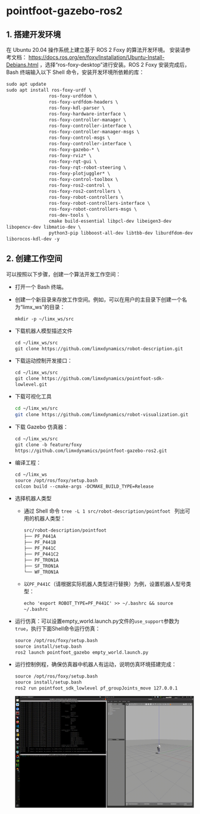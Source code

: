 # pointfoot-gazebo-ros2



## 1. 搭建开发环境

在 Ubuntu 20.04 操作系统上建立基于 ROS 2 Foxy 的算法开发环境。 安装请参考文档： https://docs.ros.org/en/foxy/Installation/Ubuntu-Install-Debians.html ，选择“ros-foxy-desktop”进行安装。ROS 2 Foxy 安装完成后，Bash 终端输入以下 Shell 命令，安装开发环境所依赖的库：

  ```
  sudo apt update
  sudo apt install ros-foxy-urdf \
                  ros-foxy-urdfdom \
                  ros-foxy-urdfdom-headers \
                  ros-foxy-kdl-parser \
                  ros-foxy-hardware-interface \
                  ros-foxy-controller-manager \
                  ros-foxy-controller-interface \
                  ros-foxy-controller-manager-msgs \
                  ros-foxy-control-msgs \
                  ros-foxy-controller-interface \
                  ros-foxy-gazebo-* \
                  ros-foxy-rviz* \
                  ros-foxy-rqt-gui \
                  ros-foxy-rqt-robot-steering \
                  ros-foxy-plotjuggler* \
                  ros-foxy-control-toolbox \
                  ros-foxy-ros2-control \
                  ros-foxy-ros2-controllers \
                  ros-foxy-robot-controllers \
                  ros-foxy-robot-controllers-interface \
                  ros-foxy-robot-controllers-msgs \
                  ros-dev-tools \
                  cmake build-essential libpcl-dev libeigen3-dev libopencv-dev libmatio-dev \
                  python3-pip libboost-all-dev libtbb-dev liburdfdom-dev liborocos-kdl-dev -y
  ```

## 2. 创建工作空间

可以按照以下步骤，创建一个算法开发工作空间：

- 打开一个 Bash 终端。

- 创建一个新目录来存放工作空间。例如，可以在用户的主目录下创建一个名为“limx_ws”的目录：

  ```
  mkdir -p ~/limx_ws/src
  ```

- 下载机器人模型描述文件

  ```
  cd ~/limx_ws/src
  git clone https://github.com/limxdynamics/robot-description.git
  ```

- 下载运动控制开发接口：

  ```
  cd ~/limx_ws/src
  git clone https://github.com/limxdynamics/pointfoot-sdk-lowlevel.git
  ```
- 下载可视化工具
    ```Bash
    cd ~/limx_ws/src
    git clone https://github.com/limxdynamics/robot-visualization.git
    ```
- 下载 Gazebo 仿真器：

  ```
  cd ~/limx_ws/src
  git clone -b feature/foxy https://github.com/limxdynamics/pointfoot-gazebo-ros2.git
  ```

- 编译工程：

  ```
  cd ~/limx_ws
  source /opt/ros/foxy/setup.bash
  colcon build --cmake-args -DCMAKE_BUILD_TYPE=Release
  ```

- 选择机器人类型

  - 通过 Shell 命令 `tree -L 1 src/robot-description/pointfoot ` 列出可用的机器人类型：

    ```
    src/robot-description/pointfoot
    ├── PF_P441A
    ├── PF_P441B
    ├── PF_P441C
    ├── PF_P441C2
    ├── PF_TRON1A
    ├── SF_TRON1A
    └── WF_TRON1A
    ```

  - 以`PF_P441C`（请根据实际机器人类型进行替换）为例，设置机器人型号类型：

    ```
    echo 'export ROBOT_TYPE=PF_P441C' >> ~/.bashrc && source ~/.bashrc
    ```

- 运行仿真：可以设置empty_world.launch.py文件的`use_support`参数为 `true`，执行下面Shell命令运行仿真：

  ```
  source /opt/ros/foxy/setup.bash
  source install/setup.bash
  ros2 launch pointfoot_gazebo empty_world.launch.py
  ```

- 运行控制例程，确保仿真器中机器人有运动，说明仿真环境搭建完成：

  ```
  source /opt/ros/foxy/setup.bash
  source install/setup.bash
  ros2 run pointfoot_sdk_lowlevel pf_groupJoints_move 127.0.0.1
  ```
  ![](doc/simulator.gif)

  
